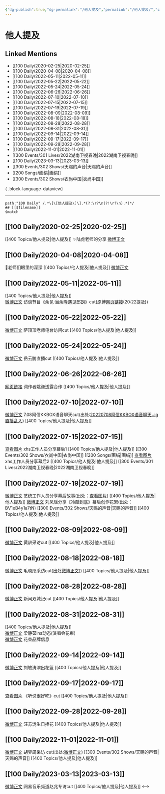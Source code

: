 ```yaml
---
{"dg-publish":true,"dg-permalink":"/他人提及","permalink":"/他人提及/","created":"2022-12-04T16:45:38.000+08:00","updated":"2023-04-10T17:19:57.000+08:00"}
---
```


# 他人提及

## Linked Mentions
- [[100 Daily/2020-02-25\|2020-02-25]]
- [[100 Daily/2020-04-08\|2020-04-08]]
- [[100 Daily/2022-05-11\|2022-05-11]]
- [[100 Daily/2022-05-22\|2022-05-22]]
- [[100 Daily/2022-05-24\|2022-05-24]]
- [[100 Daily/2022-06-26\|2022-06-26]]
- [[100 Daily/2022-07-10\|2022-07-10]]
- [[100 Daily/2022-07-15\|2022-07-15]]
- [[100 Daily/2022-07-19\|2022-07-19]]
- [[100 Daily/2022-08-09\|2022-08-09]]
- [[100 Daily/2022-08-18\|2022-08-18]]
- [[100 Daily/2022-08-28\|2022-08-28]]
- [[100 Daily/2022-08-31\|2022-08-31]]
- [[100 Daily/2022-09-14\|2022-09-14]]
- [[100 Daily/2022-09-17\|2022-09-17]]
- [[100 Daily/2022-09-28\|2022-09-28]]
- [[100 Daily/2022-11-01\|2022-11-01]]
- [[300 Events/301 Lives/2022湖南卫视春晚\|2022湖南卫视春晚]]
- [[100 Daily/2023-03-13\|2023-03-13]]
- [[300 Events/302 Shows/天赐的声音\|天赐的声音]]
- [[200 Songs/画绢\|画绢]]
- [[300 Events/302 Shows/衣尚中国\|衣尚中国]]

{ .block-language-dataview}

---

```expander
path:"100 Daily" /.*\[\[他人提及\]\].*(?:\r?\n(?!\r?\n).*)*/
## [[$filename]]
$match
```
## [[100 Daily/2020-02-25\|2020-02-25]]
[[400 Topics/他人提及\|他人提及]]
✨陆虎老师的分享 [微博正文](https://m.weibo.cn/6466290670/4475939407160576)
## [[100 Daily/2020-04-08\|2020-04-08]]
👨老师们眼里的深深 [[400 Topics/他人提及\|他人提及]]
[微博正文](https://m.weibo.cn/6466290670/4491506570392942)

## [[100 Daily/2022-05-11\|2022-05-11]]
[[400 Topics/他人提及\|他人提及]]  
[微博正文](https://m.weibo.cn/7417020441/4768043836378574) 访谈节目《余见·当余隆遇见郎朗》cut(原博[网页链接](https://t.cn/A6Xta1EJ)(20:22提及))
## [[100 Daily/2022-05-22\|2022-05-22]]
[微博正文](https://m.weibo.cn/5694132647/4770331104116930) [](https://m.weibo.cn/6838541957/4771862624078162) 萨顶顶老师电台访问cut [[400 Topics/他人提及\|他人提及]]
## [[100 Daily/2022-05-24\|2022-05-24]]
[微博正文](https://m.weibo.cn/7334932963/4772640138466071) 岳云鹏直播cut [[400 Topics/他人提及\|他人提及]]
## [[100 Daily/2022-06-26\|2022-06-26]]
[网页链接](https://weibo.cn/sinaurl?u=http%3A%2F%2Fxhslink.com%2FdNGHYh) 词作者姚谦透露合作 [[400 Topics/他人提及\|他人提及]]
## [[100 Daily/2022-07-10\|2022-07-10]]
[微博正文](https://weibo.com/7495641082/LBE5WrB7V) 7.08阿信KKBOX语音聊天cut(出处:[20220708阿信KKBOX语音聊天+ig直播乱入](https://weibo.cn/sinaurl?u=https%3A%2F%2Fwww.bilibili.com%2Fvideo%2FBV1tf4y1d7WD)) [[400 Topics/他人提及\|他人提及]]

## [[100 Daily/2022-07-15\|2022-07-15]]
[查看图片](https://wx4.sinaimg.cn/large/0088n2Pggy1h480eh6rx4j30qk1b942t.jpg) xhs工作人员分享幕后1 [[400 Topics/他人提及\|他人提及]] [[300 Events/302 Shows/衣尚中国\|衣尚中国]] [[200 Songs/画绢\|画绢]]
[查看图片](https://wx2.sinaimg.cn/large/0088n2Pggy1h4808o2prbj30qk1b9q6a.jpg) xhs工作人员分享幕后2 [[400 Topics/他人提及\|他人提及]] [[300 Events/301 Lives/2022湖南卫视春晚\|2022湖南卫视春晚]]
## [[100 Daily/2022-07-19\|2022-07-19]]
[微博正文](https://m.weibo.cn/7495641082/4792904738933519) 艺统工作人员分享幕后故事(出处：[查看图片](https://wx4.sinaimg.cn/large/6eb293b4gy1h4cmmb1r35j20qk1b9k83.jpg)) [[400 Topics/他人提及\|他人提及]]
[微博正文](https://weibo.com/2891278372/LD0cNkCGX) 刘凤瑶分享《冷酷到底》幕后创作花絮(出处：BV1eB4y1a7tN) [[300 Events/302 Shows/天赐的声音\|天赐的声音]] [[400 Topics/他人提及\|他人提及]]
## [[100 Daily/2022-08-09\|2022-08-09]]
[微博正文](https://weibo.com/detail/4800337985146480) 黄龄采访cut [[400 Topics/他人提及\|他人提及]]

## [[100 Daily/2022-08-18\|2022-08-18]]
[微博正文](https://m.weibo.cn/5291824241/4803842280263835) 毛晓彤采访cut(出处[微博正文](https://m.weibo.cn/6224077067/4803833228953578))) [[400 Topics/他人提及\|他人提及]]
## [[100 Daily/2022-08-28\|2022-08-28]]
[微博正文](https://weibo.com/detail/4807410243602453) 新闻双城记cut [[400 Topics/他人提及\|他人提及]]
## [[100 Daily/2022-08-31\|2022-08-31]]
[[400 Topics/他人提及\|他人提及]]  
[微博正文](https://m.weibo.cn/7742122855/4808569813993031) 梁静茹ins动态(演唱会花束)  
[微博正文](https://m.weibo.cn/6203707754/4807850787867495) 花束品牌信息
## [[100 Daily/2022-09-14\|2022-09-14]]
[微博正文](https://m.weibo.cn/1323156534/4813649333457623) 刘敏涛演出花篮 [[400 Topics/他人提及\|他人提及]]
## [[100 Daily/2022-09-17\|2022-09-17]]
[查看图片](https://wx2.sinaimg.cn/large/0088n2Pggy1h6a0kka78uj30u01hd3zt.jpg) 《听说很好吃》cut [[400 Topics/他人提及\|他人提及]]
## [[100 Daily/2022-09-28\|2022-09-28]]
[微博正文](http://weibo.com/1625646585/M7RHLBLLO) 汪苏泷生日捧花 [[400 Topics/他人提及\|他人提及]]
## [[100 Daily/2022-11-01\|2022-11-01]]
[微博正文](http://weibo.com/3246571812/McZlNsXJZ) 胡梦周采访 cut(出处:[微博正文](http://weibo.com/7505998751/M6Yhx1pew)) [[300 Events/302 Shows/天赐的声音\|天赐的声音]] [[400 Topics/他人提及\|他人提及]]
## [[100 Daily/2023-03-13\|2023-03-13]]
[微博正文](https://weibo.com/6466290670/4878883780559732) 网易音乐频道赵兆专访cut [[400 Topics/他人提及\|他人提及]]
<-->